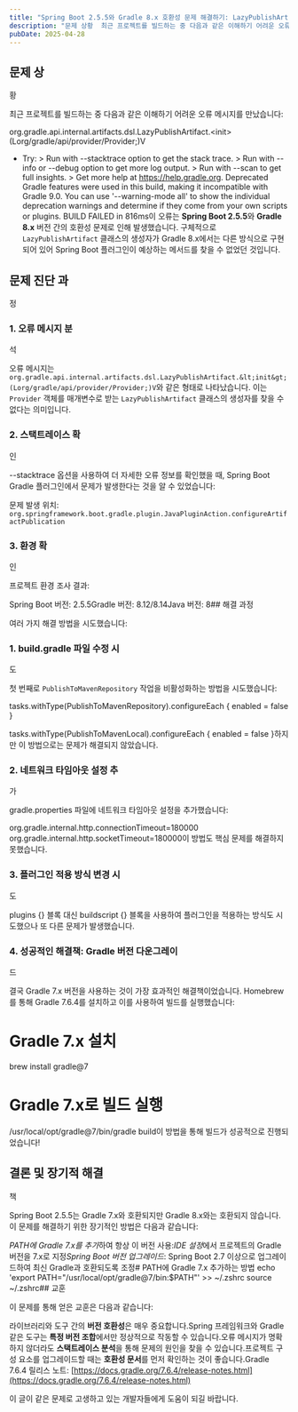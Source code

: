 ```yaml
---
title: "Spring Boot 2.5.5와 Gradle 8.x 호환성 문제 해결하기: LazyPublishArtifact 오류"
description: "문제 상황  최근 프로젝트를 빌드하는 중 다음과 같은 이해하기 어려운 오류 메시지를 만났습니다:  org.gradle.api.internal.artifacts.dsl.LazyPublishArtifact.(Lorg/gradle/api/provider/Provider;)V * T..."
pubDate: 2025-04-28
---
```


## 문제 상

황

최근 프로젝트를 빌드하는 중 다음과 같은 이해하기 어려운 오류 메시지를 만났습니다:

org.gradle.api.internal.artifacts.dsl.LazyPublishArtifact.&lt;init&gt;(Lorg/gradle/api/provider/Provider;)V
* Try:
&gt; Run with --stacktrace option to get the stack trace.
&gt; Run with --info or --debug option to get more log output.
&gt; Run with --scan to get full insights.
&gt; Get more help at https://help.gradle.org.
Deprecated Gradle features were used in this build, making it incompatible with Gradle 9.0.
You can use '--warning-mode all' to show the individual deprecation warnings and determine if they come from your own scripts or plugins.
BUILD FAILED in 816ms이 오류는 **Spring Boot 2.5.5**와 **Gradle 8.x** 버전 간의 호환성 문제로 인해 발생했습니다. 구체적으로 `LazyPublishArtifact` 클래스의 생성자가 Gradle 8.x에서는 다른 방식으로 구현되어 있어 Spring Boot 플러그인이 예상하는 메서드를 찾을 수 없었던 것입니다.

## 문제 진단 과

정

### 1. 오류 메시지 분

석

오류 메시지는 `org.gradle.api.internal.artifacts.dsl.LazyPublishArtifact.&lt;init&gt;(Lorg/gradle/api/provider/Provider;)V`와 같은 형태로 나타났습니다. 이는 `Provider` 객체를 매개변수로 받는 `LazyPublishArtifact` 클래스의 생성자를 찾을 수 없다는 의미입니다.

### 2. 스택트레이스 확

인

--stacktrace 옵션을 사용하여 더 자세한 오류 정보를 확인했을 때, Spring Boot Gradle 플러그인에서 문제가 발생한다는 것을 알 수 있었습니다:

문제 발생 위치: `org.springframework.boot.gradle.plugin.JavaPluginAction.configureArtifactPublication`

### 3. 환경 확

인

프로젝트 환경 조사 결과:

Spring Boot 버전: 2.5.5Gradle 버전: 8.12/8.14Java 버전: 8## 해결 과정

여러 가지 해결 방법을 시도했습니다:

### 1. build.gradle 파일 수정 시

도

첫 번째로 `PublishToMavenRepository` 작업을 비활성화하는 방법을 시도했습니다:

tasks.withType(PublishToMavenRepository).configureEach {
    enabled = false
}

tasks.withType(PublishToMavenLocal).configureEach {
    enabled = false
}하지만 이 방법으로는 문제가 해결되지 않았습니다.

### 2. 네트워크 타임아웃 설정 추

가

gradle.properties 파일에 네트워크 타임아웃 설정을 추가했습니다:

org.gradle.internal.http.connectionTimeout=180000
org.gradle.internal.http.socketTimeout=180000이 방법도 핵심 문제를 해결하지 못했습니다.

### 3. 플러그인 적용 방식 변경 시

도

plugins {} 블록 대신 buildscript {} 블록을 사용하여 플러그인을 적용하는 방식도 시도했으나 또 다른 문제가 발생했습니다.

### 4. 성공적인 해결책: Gradle 버전 다운그레이

드

결국 Gradle 7.x 버전을 사용하는 것이 가장 효과적인 해결책이었습니다. Homebrew를 통해 Gradle 7.6.4를 설치하고 이를 사용하여 빌드를 실행했습니다:

# Gradle 7.x 설치

brew install gradle@7

# Gradle 7.x로 빌드 실행

/usr/local/opt/gradle@7/bin/gradle build이 방법을 통해 빌드가 성공적으로 진행되었습니다!

## 결론 및 장기적 해결

책

Spring Boot 2.5.5는 Gradle 7.x와 호환되지만 Gradle 8.x와는 호환되지 않습니다. 이 문제를 해결하기 위한 장기적인 방법은 다음과 같습니다:

*PATH에 Gradle 7.x를 추가*하여 항상 이 버전 사용:*IDE 설정*에서 프로젝트의 Gradle 버전을 7.x로 지정*Spring Boot 버전 업그레이드*: Spring Boot 2.7 이상으로 업그레이드하여 최신 Gradle과 호환되도록 조정# PATH에 Gradle 7.x 추가하는 방법
echo 'export PATH="/usr/local/opt/gradle@7/bin:$PATH"' &gt;&gt; ~/.zshrc
source ~/.zshrc## 교훈

이 문제를 통해 얻은 교훈은 다음과 같습니다:

라이브러리와 도구 간의 **버전 호환성**은 매우 중요합니다.Spring 프레임워크와 Gradle 같은 도구는 **특정 버전 조합**에서만 정상적으로 작동할 수 있습니다.오류 메시지가 명확하지 않더라도 **스택트레이스 분석**을 통해 문제의 원인을 찾을 수 있습니다.프로젝트 구성 요소를 업그레이드할 때는 **호환성 문서**를 먼저 확인하는 것이 좋습니다.Gradle 7.6.4 릴리스 노트: [https://docs.gradle.org/7.6.4/release-notes.html](https://docs.gradle.org/7.6.4/release-notes.html)

이 글이 같은 문제로 고생하고 있는 개발자들에게 도움이 되길 바랍니다.